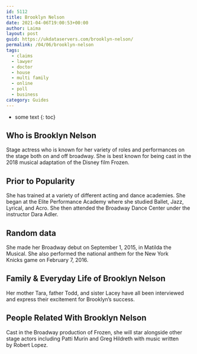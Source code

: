 ```yaml
---
id: 5112
title: Brooklyn Nelson
date: 2021-04-06T19:00:53+00:00
author: Laima
layout: post
guid: https://ukdataservers.com/brooklyn-nelson/
permalink: /04/06/brooklyn-nelson
tags:
  - claims
  - lawyer
  - doctor
  - house
  - multi family
  - online
  - poll
  - business
category: Guides
---
```


* some text
{: toc}


## Who is Brooklyn Nelson
                  
                  
                  
Stage actress who is known for her variety of roles and performances on the stage both on and off broadway. She is best known for being cast in the 2018 musical adaptation of the Disney film Frozen. 
                  
              
            
              
            
                
                
                
## Prior to Popularity
                  
                  
                  
She has trained at a variety of different acting and dance academies. She began at the Elite Performance Academy where she studied Ballet, Jazz, Lyrical, and Acro. She then attended the Broadway Dance Center under the instructor Dara Adler. 
                  
              
            
              
            
                
                
                
## Random data
                  
                  
                  
She made her Broadway debut on September 1, 2015, in Matilda the Musical. She also performed the national anthem for the New York Knicks game on February 7, 2016.   
                  
              
            
              
            
                
                
                
## Family & Everyday Life of Brooklyn Nelson
                  
                  
                  
Her mother Tara, father Todd, and sister Lacey have all been interviewed and express their excitement for Brooklyn&#8217;s success. 
                  
              
            
              
            
                
                
                
## People Related With Brooklyn Nelson
                  
                  
                  
Cast in the Broadway production of Frozen, she will star alongside other stage actors including Patti Murin and Greg Hildreth with music written by Robert Lopez. 
                  
              
            
              
            
                
              
            
              
              
            
            
              
            
          
          
          